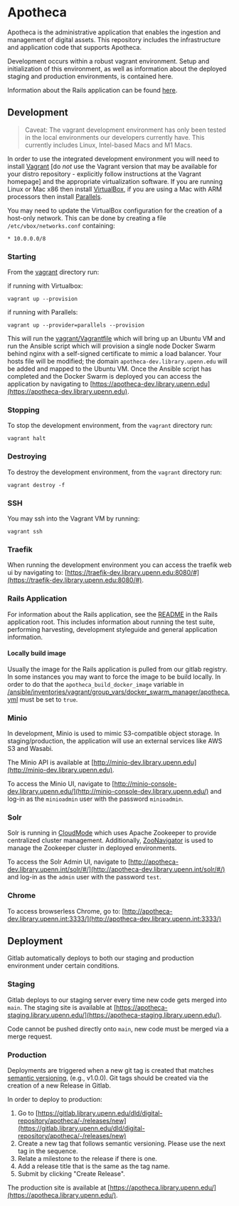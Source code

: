 # Apotheca

Apotheca is the administrative application that enables the ingestion and management of digital assets. This repository includes the infrastructure and application code that supports Apotheca.

Development occurs within a robust vagrant environment. Setup and initialization of this environment, as well as information about the deployed staging and production environments, is contained here.

Information about the Rails application can be found [here](rails_app/README.md).

## Development

> Caveat: The vagrant development environment has only been tested in the local environments our developers currently have. This currently includes Linux, Intel-based Macs and M1 Macs.

In order to use the integrated development environment you will need to install [Vagrant](https://www.vagrantup.com/docs/installation) [do *not* use the Vagrant version that may be available for your distro repository - explicitly follow instructions at the Vagrant homepage] and the appropriate virtualization software. If you are running Linux or Mac x86 then install [VirtualBox](https://www.virtualbox.org/wiki/Linux_Downloads), if you are using a Mac with ARM processors then install [Parallels](https://www.parallels.com/).

You may need to update the VirtualBox configuration for the creation of a host-only network. This can be done by creating a file `/etc/vbox/networks.conf` containing:

```
* 10.0.0.0/8
```

### Starting

From the [vagrant](vagrant) directory run:


if running with Virtualbox:
```
vagrant up --provision
```

if running with Parallels:
```
vagrant up --provider=parallels --provision
```

This will run the [vagrant/Vagrantfile](vagrant/Vagrantfile) which will bring up an Ubuntu VM and run the Ansible script which will provision a single node Docker Swarm behind nginx with a self-signed certificate to mimic a load balancer. Your hosts file will be modified; the domain `apotheca-dev.library.upenn.edu` will be added and mapped to the Ubuntu VM. Once the Ansible script has completed and the Docker Swarm is deployed you can access the application by navigating to [https://apotheca-dev.library.upenn.edu](https://apotheca-dev.library.upenn.edu).

### Stopping

To stop the development environment, from the `vagrant` directory run:

```
vagrant halt
```

### Destroying

To destroy the development environment, from the `vagrant` directory run:

```
vagrant destroy -f
```

### SSH

You may ssh into the Vagrant VM by running:

```
vagrant ssh
```

### Traefik

When running the development environment you can access the traefik web ui by navigating to: [https://traefik-dev.library.upenn.edu:8080/#](https://traefik-dev.library.upenn.edu:8080/#).

### Rails Application
For information about the Rails application, see the [README](/rails_app/README.md) in the Rails application root. This includes information about running the test suite, performing harvesting, development styleguide and general application information.

#### Locally build image
Usually the image for the Rails application is pulled from our gitlab registry. In some instances you may want to force the image to be build locally. In order to do that the `apotheca_build_docker_image` variable in [/ansible/inventories/vagrant/group_vars/docker_swarm_manager/apotheca.yml](ansible/inventories/vagrant/group_vars/docker_swarm_manager/apotheca.yml) must be set to `true`.

### Minio
In development, Minio is used to mimic S3-compatible object storage. In staging/production, the application will use an external services like AWS S3 and Wasabi.

The Minio API is available at [http://minio-dev.library.upenn.edu](http://minio-dev.library.upenn.edu).

To access the Minio UI, navigate to [http://minio-console-dev.library.upenn.edu/](http://minio-console-dev.library.upenn.edu/) and log-in as the `minioadmin` user with the password `minioadmin`.

### Solr
Solr is running in [CloudMode](https://solr.apache.org/guide/solr/latest/deployment-guide/cluster-types.html#solrcloud-mode) which uses Apache Zookeeper to provide centralized cluster management. Additionally, [ZooNavigator](https://github.com/elkozmon/zoonavigator) is used to manage the Zookeeper cluster in deployed environments.

To access the Solr Admin UI, navigate to [http://apotheca-dev.library.upenn.int/solr/#/](http://apotheca-dev.library.upenn.int/solr/#/) and log-in as the `admin` user with the password `test`.

### Chrome
To access browserless Chrome, go to: [http://apotheca-dev.library.upenn.int:3333/](http://apotheca-dev.library.upenn.int:3333/)

## Deployment
Gitlab automatically deploys to both our staging and production environment under certain conditions.

### Staging
Gitlab deploys to our staging server every time new code gets merged into `main`. The staging site is available at [https://apotheca-staging.library.upenn.edu/](https://apotheca-staging.library.upenn.edu/).

Code cannot be pushed directly onto `main`, new code must be merged via a merge request.

### Production
Deployments are triggered when a new git tag is created that matches [semantic versioning](https://semver.org/), (e.g., v1.0.0). Git tags should be created via the creation of a new Release in Gitlab.

In order to deploy to production:
1. Go to [https://gitlab.library.upenn.edu/dld/digital-repository/apotheca/-/releases/new](https://gitlab.library.upenn.edu/dld/digital-repository/apotheca/-/releases/new)
2. Create a new tag that follows semantic versioning. Please use the next tag in the sequence.
3. Relate a milestone to the release if there is one.
4. Add a release title that is the same as the tag name.
5. Submit by clicking "Create Release".

The production site is available at [https://apotheca.library.upenn.edu/](https://apotheca.library.upenn.edu/).
